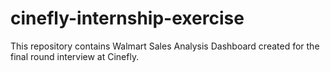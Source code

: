# cinefly-internship-exercise
This repository contains Walmart Sales Analysis Dashboard created for the final round interview at Cinefly.  
